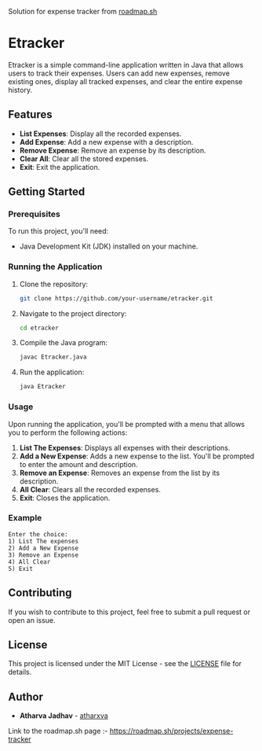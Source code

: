 
Solution for expense tracker from [roadmap.sh](https://roadmap.sh/projects/expense-tracker)

# Etracker

Etracker is a simple command-line application written in Java that allows users to track their expenses. Users can add new expenses, remove existing ones, display all tracked expenses, and clear the entire expense history.

## Features

- **List Expenses**: Display all the recorded expenses.
- **Add Expense**: Add a new expense with a description.
- **Remove Expense**: Remove an expense by its description.
- **Clear All**: Clear all the stored expenses.
- **Exit**: Exit the application.

## Getting Started

### Prerequisites

To run this project, you'll need:

- Java Development Kit (JDK) installed on your machine.

### Running the Application

1. Clone the repository:
   ```bash
   git clone https://github.com/your-username/etracker.git
   ```
2. Navigate to the project directory:
   ```bash
   cd etracker
   ```
3. Compile the Java program:
   ```bash
   javac Etracker.java
   ```
4. Run the application:
   ```bash
   java Etracker
   ```

### Usage

Upon running the application, you'll be prompted with a menu that allows you to perform the following actions:

1. **List The Expenses**: Displays all expenses with their descriptions.
2. **Add a New Expense**: Adds a new expense to the list. You'll be prompted to enter the amount and description.
3. **Remove an Expense**: Removes an expense from the list by its description.
4. **All Clear**: Clears all the recorded expenses.
5. **Exit**: Closes the application.

### Example

```plaintext
Enter the choice:
1) List The expenses
2) Add a New Expense
3) Remove an Expense
4) All Clear
5) Exit
```

## Contributing

If you wish to contribute to this project, feel free to submit a pull request or open an issue.

## License

This project is licensed under the MIT License - see the [LICENSE](LICENSE) file for details.

## Author

- **Atharva Jadhav** - [atharxva](https://github.com/atharxva)



Link to the roadmap.sh page :- https://roadmap.sh/projects/expense-tracker
